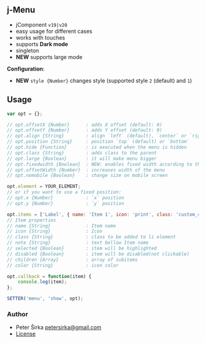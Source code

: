 ## j-Menu

- jComponent `v19|v20`
- easy usage for different cases
- works with touches
- supports __Dark mode__
- singleton
- __NEW__ supports large mode

__Configuration__:

- __NEW__ `style {Number}` changes style (supported style `2` (default) and `1`)

## Usage

```js
var opt = {};

// opt.offsetX {Number}      : adds X offset (default: 0)
// opt.offsetY {Number}      : adds Y offset (default: 0)
// opt.align {String}        : align `left` (default), `center` or `right`
// opt.position {String}     : position `top` (default) or `bottom`
// opt.hide {Function}       : is executed when the menu is hidden
// opt.class {String}        : adds class to the parent
// opt.large {Boolean}       : it will make menu bigger
// opt.fixedwidth {Boolean}  : NEW: enables fixed width according to the target element
// opt.offsetWidth {Number}  : increases width of the menu
// opt.nomobile {Boolean}    : change size on mobile screen

opt.element = YOUR_ELEMENT;
// or if you want to use a fixed position:
// opt.x {Number}            : `x` position
// opt.y {Number}            : `y` position

opt.items = ['Label', { name: 'Item 1', icon: 'print', class: 'custom_class_name' }, { name: 'Item 2', icon: 'home', note: 'A simple description for this item' }, '-', { name: 'Item 3', icon: 'ti ti-envelope', children: [{ name: 'Submenu item 1', icon: 'cog' }, { name: 'Submenu item 2', icon: 'home' }] }, { name: 'Selected', icon: 'check-circle', selected: true }, { name: 'Item 4', icon: 'gear', disabled: true }];
// Item properties
// name {String}             : Item name
// icon {String}             : Icon
// class {String}            : class to be added to li element
// note {String}             : text bellow Item name
// selected {Boolean}        : item will be highlighted
// disabled {Boolean}        : item will be disabled(not clickable)
// children {Array}          : array of subitems
// color {String}            : icon color

opt.callback = function(item) {
	console.log(item);
};

SETTER('menu', 'show', opt);
```

### Author

- Peter Širka <petersirka@gmail.com>
- [License](https://www.totaljs.com/license/)
